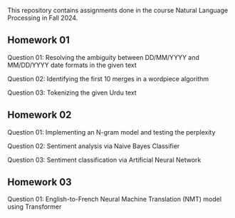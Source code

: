 This repository contains assignments done in the course Natural Language Processing in Fall 2024.

## Homework 01
Question 01: Resolving the ambiguity between DD/MM/YYYY and MM/DD/YYYY date formats in the given text

Question 02: Identifying the first 10 merges in a wordpiece algorithm

Question 03: Tokenizing the given Urdu text

## Homework 02
Question 01: Implementing an N-gram model and testing the perplexity

Question 02: Sentiment analysis via Naive Bayes Classifier

Question 03: Sentiment classification via Artificial Neural Network

## Homework 03
Question 01: English-to-French Neural Machine Translation (NMT) model using Transformer
